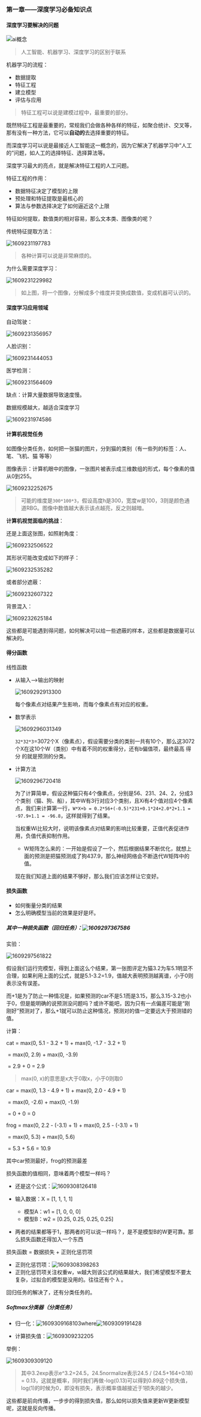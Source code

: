 ### 第一章——深度学习必备知识点

#### 深度学习要解决的问题

![ai概念](assets/ai概念.jpg)

> 人工智能、机器学习、深度学习的区别于联系



机器学习的流程：

- 数据提取
- 特征工程
- 建立模型
- 评估与应用

> 特征工程可以说是建模过程中，最重要的部分。

既然特征工程是最重要的，常规我们会做各种各样的特征，如聚合统计、交叉等，那有没有一种方法，它可以**自动的**去选择重要的特征。

而深度学习可以说是最接近人工智能这一概念的，因为它解决了机器学习中“人工的”问题，如人工的选择特征、选择算法等。

深度学习最大的亮点，就是解决特征工程的人工问题。

特征工程的作用：

- 数据特征决定了模型的上限
- 预处理和特征提取是最核心的
- 算法与参数选择决定了如何逼近这个上限

特征如何提取，数值类的相对容易，那么文本类、图像类的呢？

传统特征提取方法：

![1609231197783](assets/1609231197783.png)

> 各种计算可以说是非常麻烦的。

为什么需要深度学习：

![1609231229982](assets/1609231229982.png)

> 如上图，将一个图像，分解成多个维度并变换成数值，变成机器可认识的。



#### 深度学习应用领域

自动驾驶：

![1609231356957](assets/1609231356957.png)

人脸识别：

![1609231444053](assets/1609231444053.png)

医学检测：

![1609231564609](assets/1609231564609.png)

缺点：计算大量数据导致速度慢。

数据规模越大，越适合深度学习

![1609231974586](assets/1609231974586.png)



#### 计算机视觉任务

如图像分类任务，如何把一张猫的图片，分到猫的类别（有一些列的标签：人、笔、飞机、猫 等等）

图像表示：计算机眼中的图像，一张图片被表示成三维数组的形式，每个像素的值从0到255。

![1609232252675](assets/1609232252675.png)

> 可能的维度是`300*100*3`，假设高度h是300，宽度w是100，3则是颜色通道RBG。图像中数值越大表示该点越亮，反之则越暗。



**计算机视觉面临的挑战**：

还是上面这张图，如照射角度：

![1609232506522](assets/1609232506522.png)

其形状可能改变成如下的样子：

![1609232535282](assets/1609232535282.png)

或者部分遮蔽：

![1609232607322](assets/1609232607322.png)

背景混入：

![1609232625184](assets/1609232625184.png)

这些都是可能遇到得问题，如何解决可以给一些遮蔽的样本，这些都是数据量可以解决的。



#### 得分函数

线性函数

- 从输入——>输出的映射

  ![1609292913300](assets/1609292913300.png)

  每个像素点对结果产生影响，而每个像素点有对应的权重。

- 数学表示

  ![1609296031349](assets/1609296031349.png)

  `32*32*3`=3072个X（像素点），假设需要分类的类别一共有10个，那么这3072个X在这10个W（类别）中有着不同的权重得分，还有b偏值项，最终最高 得分 的就是预测的分类。

- 计算方法

  ![1609296720418](assets/1609296720418.png)

  为了计算简单，假设这种猫只有4个像素点，分别是56、231、24、2，分成3个类别（猫、狗、船），其中W有3行对应3个类别，且Xi有4个值对应4个像素点，我们来计算第一行，`W*X+b = 0.2*56+(-0.5)*231+0.1*24+2.0*2+1.1 = -97.9+1.1 = -96.8`，这样就得到了结果。

  当权重Wi比较大时，说明该像素点对结果的影响比较重要，正值代表促进作用，负值代表抑制作用。

  - W矩阵怎么来的：一开始是假设了一个，然后根据结果不断优化，就想上面的预测是把猫预测成了狗437.9，那么神经网络会不断迭代W矩阵中的值。

  现在我们知道上面的结果不够好，那么我们应该怎样让它变好。



#### 损失函数

- 如何衡量分类的结果
- 怎么明确模型当前的效果是好是坏。

##### 其中一种损失函数（回归任务）：![1609297367586](assets/1609297367586.png)

实验：

![1609297561822](assets/1609297561822.png)

假设我们运行完模型，得到上面这么个结果，第一张图评定为猫3.2为车5.1明显不合理，如果利用上面的公式，就是5.1-3.2=1.9，值越大表明预测越离谱，小于0则表示没有误差。

而+1是为了防止一种情况是，如果预测的car不是5.1而是3.15，那么3.15-3.2也小于0，但是能明确的说预测没问题吗？或许不能吧，因为只有一点偏差可能是“刚刚好”预测对了，那么+1就可以防止这种情况，预测对的值一定要远大于预测错的值。

计算：

cat = max(0, 5.1 - 3.2 + 1) + max(0, -1.7 - 3.2 + 1)

​      = max(0, 2.9) + max(0, -3.9)

​      = 2.9 + 0 = 2.9

> max(0, x)的意思是x大于0取x，小于0则取0

car = max(0, 1.3 - 4.9 + 1) + max(0, 2.0 - 4.9 + 1)

​      = max(0, -2.6) + max(0, -1.9)

​      = 0 + 0 = 0

frog = max(0, 2.2 - (-3.1) + 1) + max(0, 2.5 - (-3.1) + 1)

​      = max(0, 5.3) + max(0, 5.6)

​      = 5.3 + 5.6 = 10.9

其中car预测最好，frog的预测最差



损失函数的值相同，意味着两个模型一样吗？

- 还是这个公式：![1609308126418](assets/1609308126418.png)

- 输入数据：X = [1, 1, 1, 1]
  - 模型A：w1 = [1, 0, 0, 0]
  - 模型B：w2 = [0.25, 0.25, 0.25, 0.25]
- 两者的结果都等于1，那两者的可以说一样吗？，是不是模型B的W更可靠。那么损失函数还得加入一个东西

损失函数 = 数据损失 + 正则化惩罚项

- 正则化惩罚项：![1609308398263](assets/1609308398263.png)
- 正则化惩罚项关注权重w，w越大则该公式的结果越大，我们希望模型不要太复杂，过拟合的模型是没用的。往往还有个 λ 。

回归任务的解决了，还有分类任务的。



##### Softmax分类器（分类任务）

- 归一化：![1609309168103](assets/1609309168103.png)where![1609309191428](assets/1609309191428.png)

- 计算损失值：![1609309232205](assets/1609309232205.png)

举例：

![1609309309120](assets/1609309309120.png)

> 其中3.2exp表示e^3.2=24.5，24.5normalize表示24.5 / (24.5+164+0.18) = 0.13，这就是概率，同时我们再做-log(0.13)可以得到0.89这个损失值，log(1)的时候为0，即没有损失，表示概率值越接近于1损失的越少。

这些都是前向传播，一步步的得到损失值，那么如何以损失值来更新W更新模型呢，这就是反向传播。